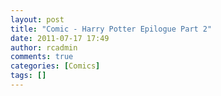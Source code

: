 ```yaml
---
layout: post
title: "Comic - Harry Potter Epilogue Part 2"
date: 2011-07-17 17:49
author: rcadmin
comments: true
categories: [Comics]
tags: []
---
```

<img src="http://dl.bitsmack.com/uploads/2011/07/20110717.jpg" alt="" title="Also Harry, Kingsley would like to have a word with you about you parking your flying motorcycle in his parking space."  class="alignnone size-full wp-image-2243" />
